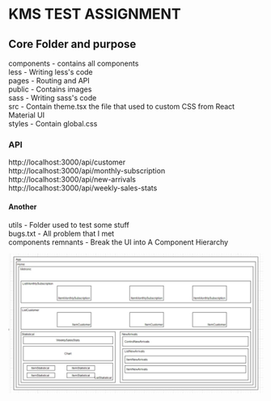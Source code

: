 # KMS TEST ASSIGNMENT

## Core Folder and purpose

components - contains all components <br/>
less - Writing less's code <br/>
pages - Routing and API <br/>
public - Contains images <br/>
sass - Writing sass's code <br/>
src - Contain theme.tsx the file that used to custom CSS from React Material UI <br/>
styles - Contain global.css <br/>

### API

http://localhost:3000/api/customer <br/>
http://localhost:3000/api/monthly-subscription <br/>
http://localhost:3000/api/new-arrivals <br/>
http://localhost:3000/api/weekly-sales-stats <br/>

#### Another

utils - Folder used to test some stuff <br/>
bugs.txt - All problem that I met <br/>
components remnants - Break the UI into A Component Hierarchy <br/>

![Drag Racing](components_remnants.jpg)
